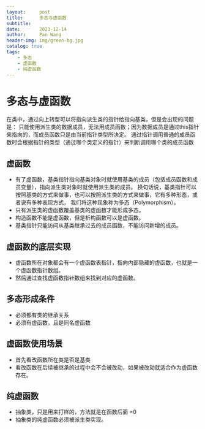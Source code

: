 ```yaml
---
layout:     post
title:      多态与虚函数
subtitle:   
date:       2023-12-14
author:     Pan Wang
header-img: img/green-bg.jpg
catalog: true
tags:
    - 多态
    - 虚函数
    - 纯虚函数
---
```


# 多态与虚函数
在类中，通过向上转型可以将指向派生类的指针给指向基类，但是会出现的问题是：
只能使用派生类的数据成员，无法用成员函数；因为数据成员是通过this指针来指向的，而成员函数只是由当前指针类型所决定。
通过指针调用普通的成员函数时会根据指针的类型（通过哪个类定义的指针）来判断调用哪个类的成员函数

## 虚函数

+ 有了虚函数，基类指针指向基类对象时就使用基类的成员（包括成员函数和成员变量），指向派生类对象时就使用派生类的成员。
换句话说，基类指针可以按照基类的方式来做事，也可以按照派生类的方式来做事，它有多种形态，或者说有多种表现方式，
我们将这种现象称为多态（Polymorphism）。
+ 只有派生类的虚函数覆盖基类的虚函数才能形成多态。
+ 构造函数不能是虚函数，但是析构函数可以是虚函数。
+ 基类指针只能访问从基类继承过去的成员函数，不能访问新增的成员。

## 虚函数的底层实现

+ 虚函数所在对象都会有一个虚函数表指针，指向内部隐藏的虚函数，也就是一个虚函数指针数组。
+ 然后通过查找虚函数指针数组来找到对应的虚函数。

## 多态形成条件

+ 必须都有类的继承关系
+ 必须有虚函数，且是同名虚函数

## 虚函数使用场景

+ 首先看改函数所在类是否是基类
+ 看改函数在后续被继承的过程中会不会被改动，如果被改动就适合作为虚函数存在。

## 纯虚函数

+ 抽象类，只是用来打样的，方法就是在函数后面 =0
+ 抽象类的纯虚函数必须被派生类实现。
